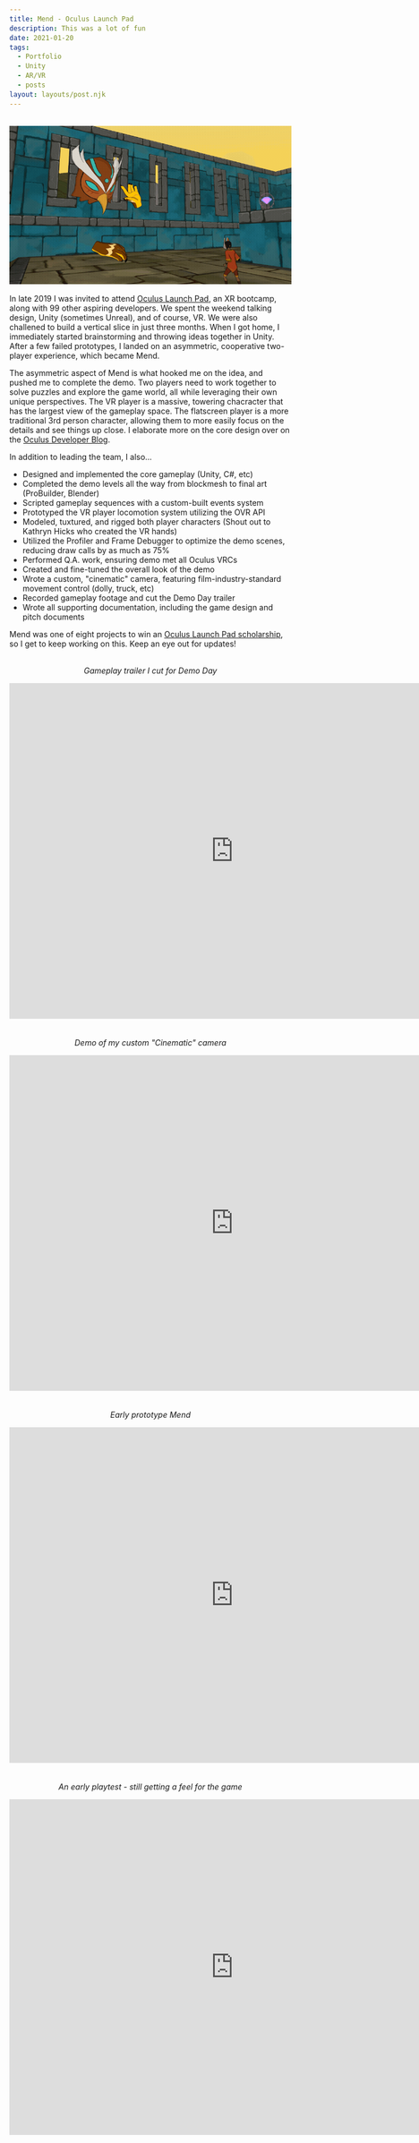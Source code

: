 ```yaml
---
title: Mend - Oculus Launch Pad
description: This was a lot of fun 
date: 2021-01-20
tags:
  - Portfolio
  - Unity
  - AR/VR
  - posts
layout: layouts/post.njk
---
```


<p style="text-align: center"><br><img src="/img/Mend_wave.gif"></p>

<p>In late 2019 I was invited to attend <a href="https://developer.oculus.com/launch-pad/" target="blank">Oculus Launch Pad</a>, an XR bootcamp, along with 99 other aspiring developers. We spent the weekend talking design, Unity (sometimes Unreal), and of course, VR. We were also challened to build a vertical slice in just three months. When I got home, I immediately started brainstorming and throwing ideas together in Unity. After a few failed prototypes, I landed on an asymmetric, cooperative two-player experience, which became Mend.</p>

<p>The asymmetric aspect of Mend is what hooked me on the idea, and pushed me to complete the demo. Two players need to work together to solve puzzles and explore the game world, all while leveraging their own unique perspectives. The VR player is a massive, towering chacracter that has the largest view of the gameplay space. The flatscreen player is a more traditional 3rd person character, allowing them to more easily focus on the details and see things up close. I elaborate more on the core design over on the <a href="https://developer.oculus.com/blog/oculus-launch-pad-grad-justin-palmer-shares-the-creative-process-behind-mend/">Oculus Developer Blog</a>.</p>

<p>In addition to leading the team, I also...<ul>
  <li>Designed and implemented the core gameplay (Unity, C#, etc)</li>
  <li>Completed the demo levels all the way from blockmesh to final art (ProBuilder, Blender)</li>
  <li>Scripted gameplay sequences with a custom-built events system</li>
  <li>Prototyped the VR player locomotion system utilizing the OVR API</li>
  <li>Modeled, tuxtured, and rigged both player characters (Shout out to Kathryn Hicks who created the VR hands)</li>
  <li>Utilized the Profiler and Frame Debugger to optimize the demo scenes, reducing draw calls by as much as 75%</li>
  <li>Performed Q.A. work, ensuring demo met all Oculus VRCs</li>
  <li>Created and fine-tuned the overall look of the demo</li>
  <li>Wrote a custom, "cinematic" camera, featuring film-industry-standard movement control (dolly, truck, etc)</li>
  <li>Recorded gameplay footage and cut the Demo Day trailer</li>
  <li>Wrote all supporting documentation, including the game design and pitch documents</li>
</ul></p>

<p >Mend was one of eight projects to win an <a href="https://www.oculus.com/blog/introducing-the-2019-oculus-launch-pad-scholarship-recipients-plus-2020-applications-now-open/" target="blank">Oculus Launch Pad scholarship</a>, so I get to keep working on this. Keep an eye out for updates!</p>

<p style="text-align: center"></br><i>Gameplay trailer I cut for Demo Day</i></p>
<div class="container"><p style="text-align: center"><iframe width="800" height="600" src="https://www.youtube.com/embed/CKeRf5Wvzjg" frameborder="0" allow="accelerometer; autoplay; clipboard-write; encrypted-media; gyroscope; picture-in-picture" allowfullscreen class="video"></iframe></p></div>

<p style="text-align: center"></br><i>Demo of my custom "Cinematic" camera</i></p>
<div class="container"><p style="text-align: center"><iframe width="800" height="600" src="https://www.youtube.com/embed/qwYQS1qU5rg" frameborder="0" allow="accelerometer; autoplay; clipboard-write; encrypted-media; gyroscope; picture-in-picture" allowfullscreen class="video"></iframe></p></div>

<p style="text-align: center"></br><i>Early prototype Mend</i></p>
<div class="container"><p style="text-align: center"><iframe width="800" height="600" src="https://www.youtube.com/embed/bhNgvo8LJxM" frameborder="0" allow="accelerometer; autoplay; clipboard-write; encrypted-media; gyroscope; picture-in-picture" allowfullscreen class="video"></iframe></p></div>

<p style="text-align: center"></br><i>An early playtest - still getting a feel for the game</i></p>
<div class="container"><p style="text-align: center"><iframe width="800" height="600" src="https://www.youtube.com/embed/OvikB0OIZwI" frameborder="0" allow="accelerometer; autoplay; clipboard-write; encrypted-media; gyroscope; picture-in-picture" allowfullscreen class="video"></iframe></p></div>
